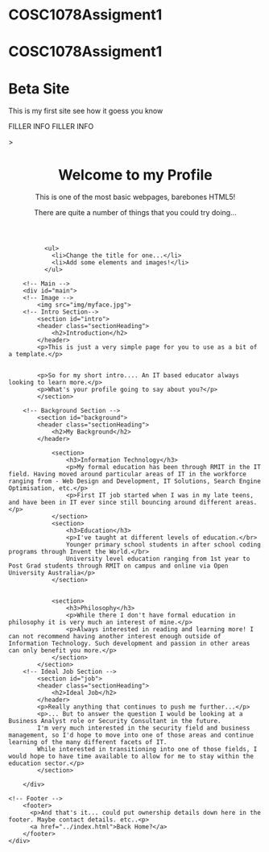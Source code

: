 # COSC1078Assigment1
# COSC1078Assigment1
<html>

<body>

<h1>Beta Site</h1>

<p>This is my first site see how it goess you know</p>


<p>FILLER INFO FILLER INFO</p>

</body
</html>>
<!doctype html>

<html lang="en">
<head>
  <meta charset="utf-8">

  <title>My Student Website</title>
  <meta name="description" content="My Student Website">
  <meta name="author" content="E07593">

  <link rel="stylesheet" href="css/styles.css?v=1.0">

</head>

<body>
<!-- Wrap -->
	<div id="wrapper">
		<!-- Head -->
			<header id="myHeader">  
			  <h1>Welcome to my Profile</h1>
			  <p>This is one of the most basic webpages, barebones HTML5!</p>
			  <p>There are quite a number of things that you could try doing...</p>
			</header>

			  <ul>
				<li>Change the title for one...</li>
				<li>Add some elements and images!</li>
			  </ul>

		<!-- Main -->
		<div id="main">
		<!-- Image -->
			<img src="img/myface.jpg">
		<!-- Intro Section-->
			<section id="intro">
			<header class="sectionHeading">
				<h2>Introduction</h2>
			</header>
			<p>This is just a very simple page for you to use as a bit of a template.</p>


			<p>So for my short intro.... An IT based educator always looking to learn more.</p>
			<p>What's your profile going to say about you?</p>
			</section>

		<!-- Background Section -->
			<section id="background">
			<header class="sectionHeading">
				<h2>My Background</h2>
			</header>

				<section>
					<h3>Information Technology</h3>
					<p>My formal education has been through RMIT in the IT field. Having moved around particular areas of IT in the workforce ranging from - Web Design and Development, IT Solutions, Search Engine Optimisation, etc.</p>
					<p>First IT job started when I was in my late teens, and have been in IT ever since still bouncing around different areas.</p>
				</section>
				<section>
					<h3>Education</h3>
					<p>I've taught at different levels of education.</br>
					Younger primary school students in after school coding programs through Invent the World.</br>
					University level education ranging from 1st year to Post Grad students through RMIT on campus and online via Open University Australia</p>
				</section>


				<section>
					<h3>Philosophy</h3>
					<p>While there I don't have formal education in philosophy it is very much an interest of mine.</p>
					<p>Always interested in reading and learning more! I can not recommend having another interest enough outside of Information Technology. Such development and passion in other areas can only benefit you more.</p>
				</section>
			</section>  
		<!-- Ideal Job Section -->
			<section id="job">
			<header class="sectionHeading">
				<h2>Ideal Job</h2>
			</header>			  
			<p>Really anything that continues to push me further...</p>
			<p>... But to answer the question I would be looking at a Business Analyst role or Security Consultant in the future.
			I'm very much interested in the security field and business management, so I'd hope to move into one of those areas and continue learning of the many different facets of IT.
			While interested in transitioning into one of those fields, I would hope to have time available to allow for me to stay within the education sector.</p>
			</section>

		</div>

	<!-- Footer -->
		<footer>
		  <p>And that's it... could put ownership details down here in the footer. Maybe contact details. etc..<p>
		  <a href="../index.html">Back Home?</a>
		</footer>  
	</div>
</body>
</html>
